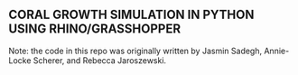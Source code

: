 ## CORAL GROWTH SIMULATION IN PYTHON USING RHINO/GRASSHOPPER

Note: the code in this repo was originally written by Jasmin Sadegh, Annie-Locke Scherer, and Rebecca Jaroszewski.
